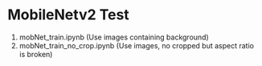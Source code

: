 # MobileNetv2 Test
1. mobNet_train.ipynb (Use images containing background)
2. mobNet_train_no_crop.ipynb (Use images, no cropped but aspect ratio is broken)
